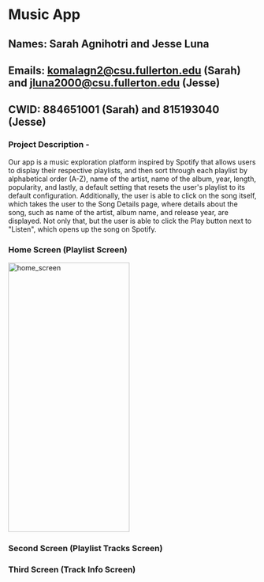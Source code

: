 # Music App
## Names: Sarah Agnihotri and Jesse Luna
## Emails: komalagn2@csu.fullerton.edu (Sarah) and jluna2000@csu.fullerton.edu (Jesse)
## CWID: 884651001 (Sarah) and 815193040 (Jesse)

### Project Description -
Our app is a music exploration platform inspired by Spotify that allows users to display their respective playlists, and 
then sort through each playlist by alphabetical order (A-Z), name of the artist, name of the album, year, length, 
popularity, and lastly, a default setting that resets the user's playlist to its default configuration. 
Additionally, the user is able to click on the song itself, which takes the user to the Song Details page, where details about the song, 
such as name of the artist, album name, and release year, are displayed. Not only that, but the user is able to click the Play button next 
to "Listen", which opens up the song on Spotify. 

### Home Screen (Playlist Screen)
<img width="246" height="545" alt="home_screen" src="https://github.com/user-attachments/assets/a86d32c2-c4f5-4186-b558-49c4a661db0d" />


### Second Screen (Playlist Tracks Screen)

### Third Screen (Track Info Screen)

